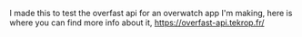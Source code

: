 I made this to test the overfast api for an overwatch app I'm making, here is where you can find more info about it, https://overfast-api.tekrop.fr/

